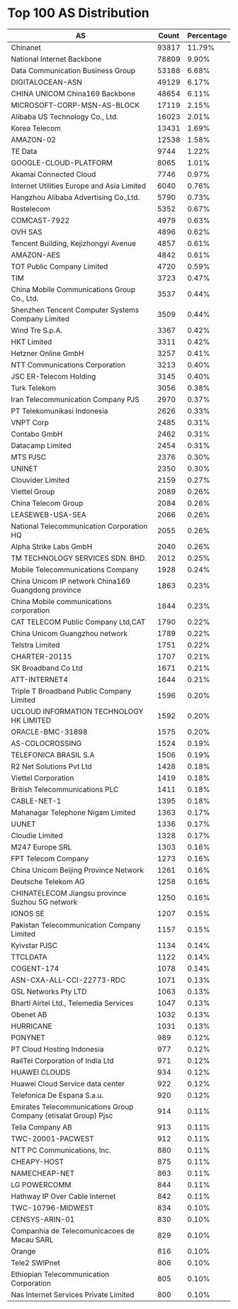 # Top 100 AS Distribution
| AS | Count | Percentage |
|----|----|----|
| Chinanet | 93817 | 11.79% |
| National Internet Backbone | 78809 | 9.90% |
| Data Communication Business Group | 53188 | 6.68% |
| DIGITALOCEAN-ASN | 49129 | 6.17% |
| CHINA UNICOM China169 Backbone | 48654 | 6.11% |
| MICROSOFT-CORP-MSN-AS-BLOCK | 17119 | 2.15% |
| Alibaba US Technology Co., Ltd. | 16023 | 2.01% |
| Korea Telecom | 13431 | 1.69% |
| AMAZON-02 | 12538 | 1.58% |
| TE Data | 9744 | 1.22% |
| GOOGLE-CLOUD-PLATFORM | 8065 | 1.01% |
| Akamai Connected Cloud | 7746 | 0.97% |
| Internet Utilities Europe and Asia Limited | 6040 | 0.76% |
| Hangzhou Alibaba Advertising Co.,Ltd. | 5790 | 0.73% |
| Rostelecom | 5352 | 0.67% |
| COMCAST-7922 | 4979 | 0.63% |
| OVH SAS | 4896 | 0.62% |
| Tencent Building, Kejizhongyi Avenue | 4857 | 0.61% |
| AMAZON-AES | 4842 | 0.61% |
| TOT Public Company Limited | 4720 | 0.59% |
| TIM | 3723 | 0.47% |
| China Mobile Communications Group Co., Ltd. | 3537 | 0.44% |
| Shenzhen Tencent Computer Systems Company Limited | 3509 | 0.44% |
| Wind Tre S.p.A. | 3367 | 0.42% |
| HKT Limited | 3311 | 0.42% |
| Hetzner Online GmbH | 3257 | 0.41% |
| NTT Communications Corporation | 3213 | 0.40% |
| JSC ER-Telecom Holding | 3145 | 0.40% |
| Turk Telekom | 3056 | 0.38% |
| Iran Telecommunication Company PJS | 2970 | 0.37% |
| PT Telekomunikasi Indonesia | 2626 | 0.33% |
| VNPT Corp | 2485 | 0.31% |
| Contabo GmbH | 2462 | 0.31% |
| Datacamp Limited | 2454 | 0.31% |
| MTS PJSC | 2376 | 0.30% |
| UNINET | 2350 | 0.30% |
| Clouvider Limited | 2159 | 0.27% |
| Viettel Group | 2089 | 0.26% |
| China Telecom Group | 2084 | 0.26% |
| LEASEWEB-USA-SEA | 2066 | 0.26% |
| National Telecommunication Corporation HQ | 2055 | 0.26% |
| Alpha Strike Labs GmbH | 2040 | 0.26% |
| TM TECHNOLOGY SERVICES SDN. BHD. | 2012 | 0.25% |
| Mobile Telecommunications Company | 1928 | 0.24% |
| China Unicom IP network China169 Guangdong province | 1863 | 0.23% |
| China Mobile communications corporation | 1844 | 0.23% |
| CAT TELECOM Public Company Ltd,CAT | 1790 | 0.22% |
| China Unicom Guangzhou network | 1789 | 0.22% |
| Telstra Limited | 1751 | 0.22% |
| CHARTER-20115 | 1707 | 0.21% |
| SK Broadband Co Ltd | 1671 | 0.21% |
| ATT-INTERNET4 | 1644 | 0.21% |
| Triple T Broadband Public Company Limited | 1596 | 0.20% |
| UCLOUD INFORMATION TECHNOLOGY HK LIMITED | 1592 | 0.20% |
| ORACLE-BMC-31898 | 1575 | 0.20% |
| AS-COLOCROSSING | 1524 | 0.19% |
| TELEFONICA BRASIL S.A | 1506 | 0.19% |
| R2 Net Solutions Pvt Ltd | 1428 | 0.18% |
| Viettel Corporation | 1419 | 0.18% |
| British Telecommunications PLC | 1411 | 0.18% |
| CABLE-NET-1 | 1395 | 0.18% |
| Mahanagar Telephone Nigam Limited | 1363 | 0.17% |
| UUNET | 1336 | 0.17% |
| Cloudie Limited | 1328 | 0.17% |
| M247 Europe SRL | 1303 | 0.16% |
| FPT Telecom Company | 1273 | 0.16% |
| China Unicom Beijing Province Network | 1261 | 0.16% |
| Deutsche Telekom AG | 1258 | 0.16% |
| CHINATELECOM Jiangsu province Suzhou 5G network | 1250 | 0.16% |
| IONOS SE | 1207 | 0.15% |
| Pakistan Telecommunication Company Limited | 1157 | 0.15% |
| Kyivstar PJSC | 1134 | 0.14% |
| TTCLDATA | 1122 | 0.14% |
| COGENT-174 | 1078 | 0.14% |
| ASN-CXA-ALL-CCI-22773-RDC | 1071 | 0.13% |
| GSL Networks Pty LTD | 1063 | 0.13% |
| Bharti Airtel Ltd., Telemedia Services | 1047 | 0.13% |
| Obenet AB | 1032 | 0.13% |
| HURRICANE | 1031 | 0.13% |
| PONYNET | 989 | 0.12% |
| PT Cloud Hosting Indonesia | 977 | 0.12% |
| RailTel Corporation of India Ltd | 971 | 0.12% |
| HUAWEI CLOUDS | 934 | 0.12% |
| Huawei Cloud Service data center | 922 | 0.12% |
| Telefonica De Espana S.a.u. | 920 | 0.12% |
| Emirates Telecommunications Group Company (etisalat Group) Pjsc | 914 | 0.11% |
| Telia Company AB | 913 | 0.11% |
| TWC-20001-PACWEST | 912 | 0.11% |
| NTT PC Communications, Inc. | 880 | 0.11% |
| CHEAPY-HOST | 875 | 0.11% |
| NAMECHEAP-NET | 863 | 0.11% |
| LG POWERCOMM | 844 | 0.11% |
| Hathway IP Over Cable Internet | 842 | 0.11% |
| TWC-10796-MIDWEST | 834 | 0.10% |
| CENSYS-ARIN-01 | 830 | 0.10% |
| Companhia de Telecomunicacoes de Macau SARL | 829 | 0.10% |
| Orange | 816 | 0.10% |
| Tele2 SWIPnet | 806 | 0.10% |
| Ethiopian Telecommunication Corporation | 805 | 0.10% |
| Nas Internet Services Private Limited | 800 | 0.10% |
